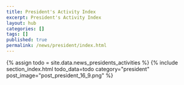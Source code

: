 ```yaml
---
title: President's Activity Index
excerpt: President's Activity Index
layout: hub
categories: []
tags: []
published: true
permalink: /news/president/index.html
---
```


{% assign todo = site.data.news_presidents_activities %}
{% include section_index.html todo_data=todo category="president" post_image="post_president_16_9.png" %}

